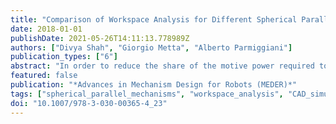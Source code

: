 ```yaml
---
title: "Comparison of Workspace Analysis for Different Spherical Parallel Mechanisms"
date: 2018-01-01
publishDate: 2021-05-26T14:11:13.778989Z
authors: ["Divya Shah", "Giorgio Metta", "Alberto Parmiggiani"]
publication_types: ["6"]
abstract: "In order to reduce the share of the motive power required to drive the robot's links, with the aim of increasing its payload-to- weight ratio, this article studies the best way to relocate the actuators (inertial load) but not complicate the joint kinematics. For this, several Parallel Kinematic Mechanisms (PKMs) were considered, namely a 4-UU mechanism, a spherical 5-bar mechanism and a spherical 6-bar mechanism, with gimbal-like rotations. Computer-Aided Design (CAD) modelling and simulations exploring the workspaces for each of these mechanisms was performed. The complete workspace and isotropy analyses comparing these mechanisms to a gimbal system are presented. The general observations suggest that these mechanisms posses a non-uniform workspace with a \"warping\" behaviour. However, the spherical six bar mechanism proves to be the best solution so far with isotropy nearly >= 0.9 throughout its workspace."
featured: false
publication: "*Advances in Mechanism Design for Robots (MEDER)*"
tags: ["spherical_parallel_mechanisms", "workspace_analysis", "CAD_simulation", "mechanism_design", "parallel_robot", "wrist_design"]
doi: "10.1007/978-3-030-00365-4_23"
---
```


